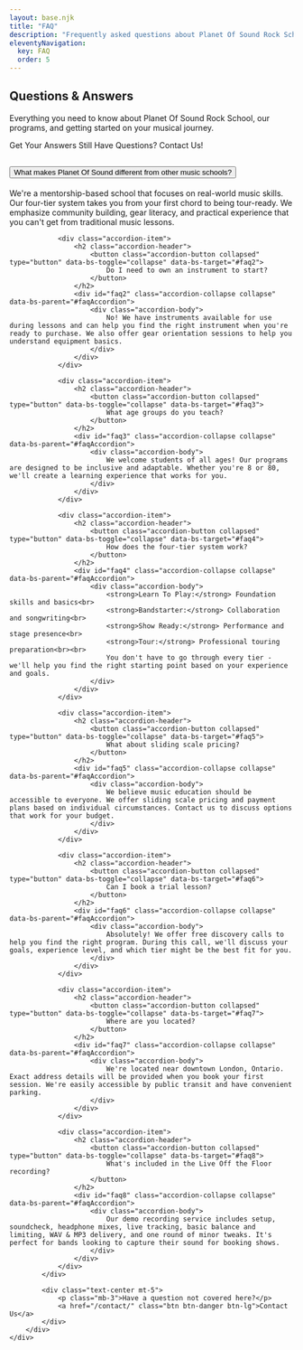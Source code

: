 ```yaml
---
layout: base.njk
title: "FAQ"
description: "Frequently asked questions about Planet Of Sound Rock School programs, pricing, and policies"
eleventyNavigation:
  key: FAQ
  order: 5
---
```


<!-- FAQ Hero Section -->
<section class="hero-section bg-gradient text-white py-5">
    <div class="container py-5">
        <div class="row align-items-center min-vh-50">
            <div class="col-lg-8 mx-auto text-center">
                <h1 class="display-4 fw-bold mb-4">Questions & Answers</h1>
                <p class="lead mb-4">Everything you need to know about Planet Of Sound Rock School, our programs, and getting started on your musical journey.</p>
                <div class="hero-badges">
                    <span class="badge bg-warning text-dark me-2 px-3 py-2 fs-6">Get Your Answers</span>
                    <span class="badge bg-light text-dark px-3 py-2 fs-6">Still Have Questions? Contact Us!</span>
                </div>
            </div>
        </div>
    </div>
</section>

<!-- FAQ Content Section -->
<section class="py-5 bg-light">
    <div class="container">
        <div class="row">
            <div class="col-lg-8 mx-auto">
                <div class="accordion" id="faqAccordion">
                <div class="accordion-item">
                    <h2 class="accordion-header">
                        <button class="accordion-button" type="button" data-bs-toggle="collapse" data-bs-target="#faq1">
                            What makes Planet Of Sound different from other music schools?
                        </button>
                    </h2>
                    <div id="faq1" class="accordion-collapse collapse show" data-bs-parent="#faqAccordion">
                        <div class="accordion-body">
                            We're a mentorship-based school that focuses on real-world music skills. Our four-tier system takes you from your first chord to being tour-ready. We emphasize community building, gear literacy, and practical experience that you can't get from traditional music lessons.
                        </div>
                    </div>
                </div>
                
                <div class="accordion-item">
                    <h2 class="accordion-header">
                        <button class="accordion-button collapsed" type="button" data-bs-toggle="collapse" data-bs-target="#faq2">
                            Do I need to own an instrument to start?
                        </button>
                    </h2>
                    <div id="faq2" class="accordion-collapse collapse" data-bs-parent="#faqAccordion">
                        <div class="accordion-body">
                            No! We have instruments available for use during lessons and can help you find the right instrument when you're ready to purchase. We also offer gear orientation sessions to help you understand equipment basics.
                        </div>
                    </div>
                </div>
                
                <div class="accordion-item">
                    <h2 class="accordion-header">
                        <button class="accordion-button collapsed" type="button" data-bs-toggle="collapse" data-bs-target="#faq3">
                            What age groups do you teach?
                        </button>
                    </h2>
                    <div id="faq3" class="accordion-collapse collapse" data-bs-parent="#faqAccordion">
                        <div class="accordion-body">
                            We welcome students of all ages! Our programs are designed to be inclusive and adaptable. Whether you're 8 or 80, we'll create a learning experience that works for you.
                        </div>
                    </div>
                </div>
                
                <div class="accordion-item">
                    <h2 class="accordion-header">
                        <button class="accordion-button collapsed" type="button" data-bs-toggle="collapse" data-bs-target="#faq4">
                            How does the four-tier system work?
                        </button>
                    </h2>
                    <div id="faq4" class="accordion-collapse collapse" data-bs-parent="#faqAccordion">
                        <div class="accordion-body">
                            <strong>Learn To Play:</strong> Foundation skills and basics<br>
                            <strong>Bandstarter:</strong> Collaboration and songwriting<br>
                            <strong>Show Ready:</strong> Performance and stage presence<br>
                            <strong>Tour:</strong> Professional touring preparation<br><br>
                            You don't have to go through every tier - we'll help you find the right starting point based on your experience and goals.
                        </div>
                    </div>
                </div>
                
                <div class="accordion-item">
                    <h2 class="accordion-header">
                        <button class="accordion-button collapsed" type="button" data-bs-toggle="collapse" data-bs-target="#faq5">
                            What about sliding scale pricing?
                        </button>
                    </h2>
                    <div id="faq5" class="accordion-collapse collapse" data-bs-parent="#faqAccordion">
                        <div class="accordion-body">
                            We believe music education should be accessible to everyone. We offer sliding scale pricing and payment plans based on individual circumstances. Contact us to discuss options that work for your budget.
                        </div>
                    </div>
                </div>
                
                <div class="accordion-item">
                    <h2 class="accordion-header">
                        <button class="accordion-button collapsed" type="button" data-bs-toggle="collapse" data-bs-target="#faq6">
                            Can I book a trial lesson?
                        </button>
                    </h2>
                    <div id="faq6" class="accordion-collapse collapse" data-bs-parent="#faqAccordion">
                        <div class="accordion-body">
                            Absolutely! We offer free discovery calls to help you find the right program. During this call, we'll discuss your goals, experience level, and which tier might be the best fit for you.
                        </div>
                    </div>
                </div>
                
                <div class="accordion-item">
                    <h2 class="accordion-header">
                        <button class="accordion-button collapsed" type="button" data-bs-toggle="collapse" data-bs-target="#faq7">
                            Where are you located?
                        </button>
                    </h2>
                    <div id="faq7" class="accordion-collapse collapse" data-bs-parent="#faqAccordion">
                        <div class="accordion-body">
                            We're located near downtown London, Ontario. Exact address details will be provided when you book your first session. We're easily accessible by public transit and have convenient parking.
                        </div>
                    </div>
                </div>
                
                <div class="accordion-item">
                    <h2 class="accordion-header">
                        <button class="accordion-button collapsed" type="button" data-bs-toggle="collapse" data-bs-target="#faq8">
                            What's included in the Live Off the Floor recording?
                        </button>
                    </h2>
                    <div id="faq8" class="accordion-collapse collapse" data-bs-parent="#faqAccordion">
                        <div class="accordion-body">
                            Our demo recording service includes setup, soundcheck, headphone mixes, live tracking, basic balance and limiting, WAV & MP3 delivery, and one round of minor tweaks. It's perfect for bands looking to capture their sound for booking shows.
                        </div>
                    </div>
                </div>
            </div>
            
            <div class="text-center mt-5">
                <p class="mb-3">Have a question not covered here?</p>
                <a href="/contact/" class="btn btn-danger btn-lg">Contact Us</a>
            </div>
        </div>
    </div>
</div>
